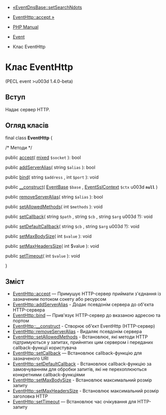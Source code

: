 - [«EventDnsBase::setSearchNdots](eventdnsbase.setsearchndots.md)
- [EventHttp::accept »](eventhttp.accept.md)

- [PHP Manual](index.md)
- [Event](book.event.md)
- Клас EventHttp

# Клас EventHttp

(PECL event \>u003d 1.4.0-beta)

## Вступ

Надає сервер HTTP.

## Огляд класів

final class **EventHttp** {

/\* Методи \*/

public [accept](eventhttp.accept.md)(
[mixed](language.types.declarations.md#language.types.declarations.mixed)
`$socket` ): bool

public [addServerAlias](eventhttp.addserveralias.md)( string `$alias`
): bool

public [bind](eventhttp.bind.md)( string `$address` , int `$port` ):
void

public [\_\_construct](eventhttp.construct.md)(
[EventBase](class.eventbase.md) `$base` ,
[EventSslContext](class.eventsslcontext.md) `$ctx` u003d **`null`** )

public [removeServerAlias](eventhttp.removeserveralias.md)( string
`$alias` ): bool

public [setAllowedMethods](eventhttp.setallowedmethods.md)( int
`$methods` ): void

public [setCallback](eventhttp.setcallback.md)( string `$path` ,
string `$cb` , string `$arg` u003d ?): void

public [setDefaultCallback](eventhttp.setdefaultcallback.md)( string
`$cb` , string `$arg` u003d ?): void

public [setMaxBodySize](eventhttp.setmaxbodysize.md)( int `$value` ):
void

public [setMaxHeadersSize](eventhttp.setmaxheaderssize.md)( int
$value ): void

public [setTimeout](eventhttp.settimeout.md)( int `$value` ): void

}

## Зміст

- [EventHttp::accept](eventhttp.accept.md) — Примушує HTTP-сервер
приймати з'єднання із зазначеним потоком сокету або ресурсом
- [EventHttp::addServerAlias](eventhttp.addserveralias.md) -
Додає псевдонім сервера до об'єкта HTTP-сервера
- [EventHttp::bind](eventhttp.bind.md) — Прив'язує HTTP-сервер до
вказаною адресою та портом
- [EventHttp::\_\_construct](eventhttp.construct.md) - Створює
об'єкт EventHttp (HTTP-сервер)
- [EventHttp::removeServerAlias](eventhttp.removeserveralias.md) -
Видаляє псевдонім сервера
- [EventHttp::setAllowedMethods](eventhttp.setallowedmethods.md) -
Встановлює, які методи HTTP підтримуються у запитах, прийнятих
цим сервером і переданих callback-функції користувача
- [EventHttp::setCallback](eventhttp.setcallback.md) — Встановлює
callback-функцію для зазначеного URI
- [EventHttp::setDefaultCallback](eventhttp.setdefaultcallback.md) -
Встановлює callback-функцію за замовчуванням для обробки запитів,
які не перехоплюються конкретними callback-функціями
- [EventHttp::setMaxBodySize](eventhttp.setmaxbodysize.md) -
Встановлює максимальний розмір запиту
- [EventHttp::setMaxHeadersSize](eventhttp.setmaxheaderssize.md) -
Встановлює максимальний розмір заголовка HTTP
- [EventHttp::setTimeout](eventhttp.settimeout.md) — Встановлює
час очікування для HTTP-запиту

